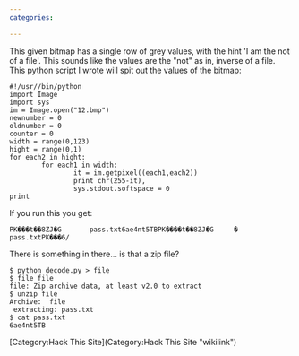 ```yaml
---
categories:

---
```

This given bitmap has a single row of grey values, with the hint 'I am
the not of a file'. This sounds like the values are the "not" as in,
inverse of a file. This python script I wrote will spit out the values
of the bitmap:

    #!/usr//bin/python
    import Image
    import sys
    im = Image.open("12.bmp")
    newnumber = 0
    oldnumber = 0
    counter = 0
    width = range(0,123)
    hight = range(0,1)
    for each2 in hight:
            for each1 in width:
                    it = im.getpixel((each1,each2))
                    print chr(255-it),
                    sys.stdout.softspace = 0
    print 

If you run this you get:

    PK���t��8ZJ�G       pass.txt6ae4nt5TBPK����t��8ZJ�G     � pass.txtPK���6/

There is something in there... is that a zip file?

    $ python decode.py > file
    $ file file
    file: Zip archive data, at least v2.0 to extract
    $ unzip file
    Archive:  file
     extracting: pass.txt  
    $ cat pass.txt 
    6ae4nt5TB

[Category:Hack This Site](Category:Hack This Site "wikilink")
